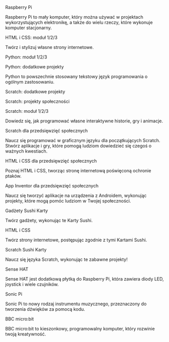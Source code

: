Raspberry Pi

Raspberry Pi to mały komputer, który można używać w projektach wykorzystujących elektronikę, a także do wielu rzeczy, które wykonuje komputer stacjonarny.

HTML i CSS: moduł 1/2/3

Twórz i stylizuj własne strony internetowe.

Python: moduł 1/2/3

Python: dodatkowe projekty

Python to powszechnie stosowany tekstowy język programowania o ogólnym zastosowaniu.

Scratch: dodatkowe projekty

Scratch: projekty społeczności

Scratch: moduł 1/2/3

Dowiedz się, jak programować własne interaktywne historie, gry i animacje.

Scratch dla przedsięwzięć społecznych

Naucz się programować w graficznym języku dla początkujących Scratch. Stwórz aplikacje i gry, które pomogą ludziom dowiedzieć się czegoś o ważnych kwestiach.

HTML i CSS dla przedsięwzięć społecznych

Poznaj HTML i CSS, tworząc stronę internetową poświęconą ochronie ptaków.

App Inventor dla przedsięwzięć społecznych

Naucz się tworzyć aplikacje na urządzenia z Androidem, wykonując projekty, które mogą pomóc ludziom w Twojej społeczności.

Gadżety Sushi Karty

Twórz gadżety, wykonując te Karty Sushi.

HTML i CSS

Twórz strony internetowe, postępując zgodnie z tymi Kartami Sushi.

Scratch Sushi Karty

Naucz się języka Scratch, wykonując te zabawne projekty!

Sense HAT

Sense HAT jest dodatkową płytką do Raspberry Pi, która zawiera diody LED, joystick i wiele czujników.

Sonic Pi

Sonic Pi to nowy rodzaj instrumentu muzycznego, przeznaczony do tworzenia dźwięków za pomocą kodu.

BBC micro:bit

BBC micro:bit to kieszonkowy, programowalny komputer, który rozwinie twoją kreatywność.